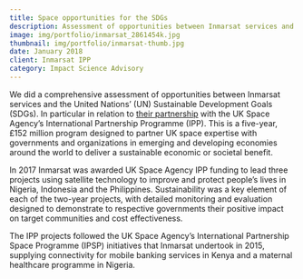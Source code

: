 ```yaml
---
title: Space opportunities for the SDGs
description: Assessment of opportunities between Inmarsat services and the UN Sustainable Development Goals
image: img/portfolio/inmarsat_2861454k.jpg
thumbnail: img/portfolio/inmarsat-thumb.jpg
date: January 2018
client: Inmarsat IPP
category: Impact Science Advisory
---
```

We did a comprehensive assessment of opportunities between Inmarsat services and the United Nations’ (UN) Sustainable Development Goals (SDGs). In particular in relation to [their partnership](https://www.inmarsat.com/about-us/what-we-do/digital-frontiers/) with the UK Space Agency’s International Partnership Programme (IPP). This is a five-year, £152 million program designed to partner UK space expertise with governments and organizations in emerging and developing economies around the world to deliver a sustainable economic or societal benefit.

In 2017 Inmarsat was awarded UK Space Agency IPP funding to lead three projects using satellite technology to improve and protect people’s lives in Nigeria, Indonesia and the Philippines. Sustainability was a key element of each of the two-year projects, with detailed monitoring and evaluation designed to demonstrate to respective governments their positive impact on target communities and cost effectiveness.

The IPP projects followed the UK Space Agency’s International Partnership Space Programme (IPSP) initiatives that Inmarsat undertook in 2015, supplying connectivity for mobile banking services in Kenya and a maternal healthcare programme in Nigeria.
